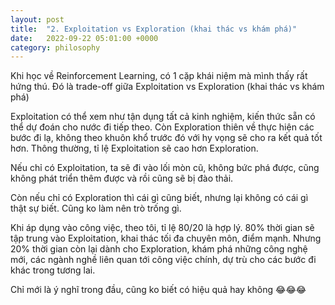 ```yaml
---
layout: post
title:  "2. Exploitation vs Exploration (khai thác vs khám phá)"
date:   2022-09-22 05:01:00 +0000
category: philosophy
---
```


Khi học về Reinforcement Learning, có 1 cặp khái niệm mà mình thấy rất hứng thú. Đó là trade-off giữa Exploitation vs Exploration  (khai thác vs khám phá)

Exploitation có thể xem như tận dụng tất cả kinh nghiệm, kiến thức sẵn có thể dự đoán cho nước đi tiếp theo. Còn Exploration thiên về thực hiện các bước đi lạ, không theo khuôn khổ trước đó với hy vọng sẽ cho ra kết quả tốt hơn. Thông thường, tỉ lệ Exploitation sẽ cao hơn Exploration. 

Nếu chỉ có Exploitation, ta sẽ đi vào lối mòn cũ, không bức phá được, cũng không phát triển thêm được và rồi cũng sẽ bị đào thải. 

Còn nếu chỉ có Exploration thì cái gì cũng biết, nhưng lại không có cái gì thật sự biết. Cũng ko làm nên trò trống gì.

Khi áp dụng vào công việc, theo tôi, tỉ lệ 80/20 là hợp lý. 80% thời gian sẽ tập trung vào Exploitation, khai thác tối đa chuyên môn, điểm mạnh. Nhưng 20% thời gian còn lại dành cho Exploration, khám phá những công nghệ mới, các ngành nghề liên quan tới công việc chính, dự trù cho các bước đi khác trong tương lai.  

Chỉ mới là ý nghĩ trong đầu, cũng ko biết có hiệu quả hay không 😂😂😂